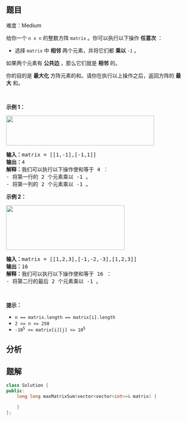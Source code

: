 
## 题目
难度：Medium
<p>给你一个&nbsp;<code>n x n</code>&nbsp;的整数方阵&nbsp;<code>matrix</code>&nbsp;。你可以执行以下操作&nbsp;<strong>任意次</strong>&nbsp;：</p>

<ul>
	<li>选择&nbsp;<code>matrix</code>&nbsp;中&nbsp;<strong>相邻</strong>&nbsp;两个元素，并将它们都 <strong>乘以</strong>&nbsp;<code>-1</code>&nbsp;。</li>
</ul>

<p>如果两个元素有 <strong>公共边</strong>&nbsp;，那么它们就是 <strong>相邻</strong>&nbsp;的。</p>

<p>你的目的是 <strong>最大化</strong>&nbsp;方阵元素的和。请你在执行以上操作之后，返回方阵的&nbsp;<strong>最大</strong>&nbsp;和。</p>

<p>&nbsp;</p>

<p><strong>示例 1：</strong></p>
<img alt="" src="https://assets.leetcode.com/uploads/2021/07/16/pc79-q2ex1.png" style="width: 401px; height: 81px;">
<pre><b>输入：</b>matrix = [[1,-1],[-1,1]]
<b>输出：</b>4
<b>解释：</b>我们可以执行以下操作使和等于 4 ：
- 将第一行的 2 个元素乘以 -1 。
- 将第一列的 2 个元素乘以 -1 。
</pre>

<p><strong>示例&nbsp;2：</strong></p>
<img alt="" src="https://assets.leetcode.com/uploads/2021/07/16/pc79-q2ex2.png" style="width: 321px; height: 121px;">
<pre><b>输入：</b>matrix = [[1,2,3],[-1,-2,-3],[1,2,3]]
<b>输出：</b>16
<b>解释：</b>我们可以执行以下操作使和等于 16 ：
- 将第二行的最后 2 个元素乘以 -1 。
</pre>

<p>&nbsp;</p>

<p><strong>提示：</strong></p>

<ul>
	<li><code>n == matrix.length == matrix[i].length</code></li>
	<li><code>2 &lt;= n &lt;= 250</code></li>
	<li><code>-10<sup>5</sup> &lt;= matrix[i][j] &lt;= 10<sup>5</sup></code></li>
</ul>

## 分析

## 题解
```cpp
class Solution {
public:
    long long maxMatrixSum(vector<vector<int>>& matrix) {

    }
};
```